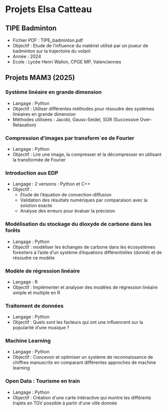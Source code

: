 # Projets Elsa Catteau
## TIPE Badminton
- Fichier PDF : TIPE_badminton.pdf
- Objectif : Etude de l’influence du matériel utilisé par un joueur de badminton sur la trajectoire du volant
- Année : 2024
- Ecole : Lycée Henri Wallon, CPGE MP, Valenciennes
## Projets MAM3 (2025)
### Système linéaire en grande dimension
- Langage : Python
- Objectif : Utiliser différentes méthodes pour résoudre des systèmes linéaires en grande dimension
- Méthodes utilisées : Jacobi, Gauss-Seidel, SOR (Successive Over-Relaxation)
### Compression d’images par transform´ee de Fourier
- Langage : Python
- Objectif : Lire une image, la compresser et la décompresser en utilisant la transformée de Fourier
### Introduction aux EDP 
- Langage : 2 versions : Python et C++
- Objectif : 
  - Etude de l’équation de convection-diffusion 
  - Validation des résultats numériques par comparaison avec la solution exacte
  - Analyse des erreurs pour évaluer la précision
### Modélisation du stockage du dioxyde de carbone dans les forêts
- Langage : Python
- Objectif : modéliser les échanges de carbone dans les écosystèmes forestiers à l’aide d’un système 
d’équations différentielles (donné) et de résoudre ce modèle
### Modèle de régression linéaire
- Langage : R
- Objectif : Implémenter et analyser des modèles de régression linéaire simple et multiple en R
### Traitement de données
- Langage : Python
- Objectif : Quels sont les facteurs qui ont une influencent sur la popularité d’une musique ?
### Machine Learning 
- Langage : Python
- Objectif : Concevoir et optimiser un système de reconnaissance de chiffres manuscrits en comparant
 différentes approches de machine learning
### Open Data : Tourisme en train
- Langage : Python
- Objectif : Création d'une carte intéractive qui montre les différents trajets en TGV possible à partir d'une ville donnée
